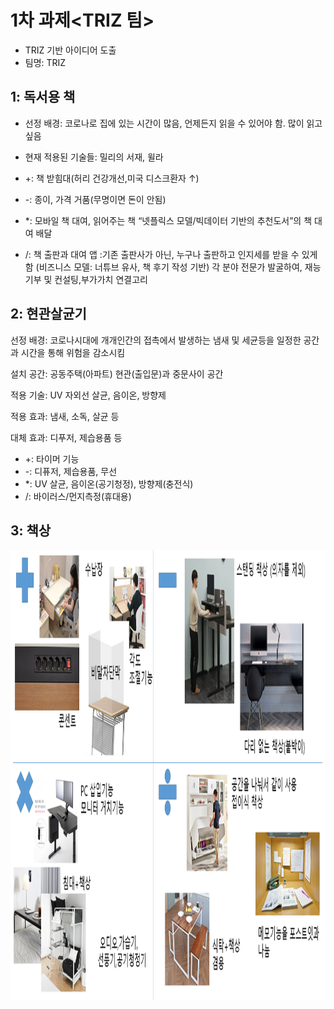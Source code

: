# 1차 과제<TRIZ 팀>
 - TRIZ 기반 아이디어 도출
 - 팀명: TRIZ


## 1: 독서용 책 ##
- 선정 배경: 코로나로 집에 있는 시간이 많음, 언제든지 읽을 수 있어야 함. 많이 읽고 싶음<p>
- 현재 적용된 기술들: 밀리의 서재, 윌라<p>

 - +: 책 받힘대(허리 건강개선,미국 디스크환자 ↑)
 - -: 종이, 가격 거품(무명이면 돈이 안됨)
 - *: 모바일 책 대여, 읽어주는 책
      “넷플릭스 모델/빅데이터 기반의 추천도서”의 책 대여 배달
 - /: 책 출판과 대여 앱
      :기존 출판사가 아닌, 누구나 출판하고 인지세를 받을 수 있게 함
       (비즈니스 모델: 너튜브 유사, 책 후기 작성 기반)
      각 분야 전문가 발굴하여, 재능기부 및 컨설팅,부가가치 연결고리 
<p>
<p>
 
## 2: 현관살균기 ##
 <p>선정 배경: 코로나시대에 개개인간의 접촉에서 발생하는 냄새 및 세균등을 일정한 공간과 시간을 통해 위험을 감소시킴
 <p>설치 공간: 공동주택(아파트) 현관(출입문)과 중문사이 공간
 <p>적용 기술: UV 자외선 살균, 음이온, 방향제
 <p>적용 효과: 냄새, 소독, 살균 등
 <p>대체 효과: 디푸저, 제습용품 등
 
 - +: 타이머 기능
 - -: 디퓨저, 제습용품, 무선
 - *: UV 살균, 음이온(공기청정), 방향제(충전식)
 - /: 바이러스/먼지측정(휴대용)

## 3: 책상 ##
  <p> <img src="https://github.com/ByeongKeun/Industrial-AI/blob/master/images/TRIZ_1.PNG" border="0" width="1280" height="720"> </p>
